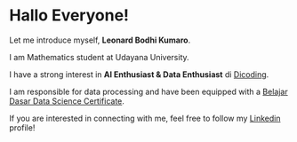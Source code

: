 # Hallo Everyone! 

Let me introduce myself, **Leonard Bodhi Kumaro**.<br>

I am Mathematics student at Udayana University.

I have a strong interest in **AI Enthusiast & Data Enthusiast** di [Dicoding](https://www.dicoding.com/).<br>

I am responsible for data processing and have been equipped with a [Belajar Dasar Data Science Certificate](https://github.com/user-attachments/files/18814734/sertifikat_belajar_dasar_data_science.pdf).<br>

If you are interested in connecting with me, feel free to follow my [Linkedin](https://www.linkedin.com/in/gilang-adhan/) profile!
